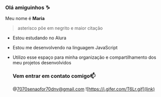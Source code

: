 ### Olá amiguinhos ♑

Meu nome é **Maria**  

> asterisco põe em negrito e maior citação

- Estou estudando no Alura
- Estou me desenvolvendo na linguagem JavaScript
- Utilizo esse espaço para minha organização e compartilhamento dos meu projetos desenvolvidos

  ### Vem entrar em contato comigo📫
  @7070senaofor70dnv@gmail.com
  ![https://i.gifer.com/T6Lr.gif](link)
  
